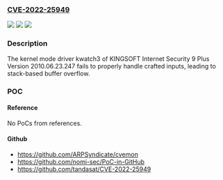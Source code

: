 ### [CVE-2022-25949](https://cve.mitre.org/cgi-bin/cvename.cgi?name=CVE-2022-25949)
![](https://img.shields.io/static/v1?label=Product&message=KINGSOFT%20Internet%20Security%209%20Plus&color=blue)
![](https://img.shields.io/static/v1?label=Version&message=n%2Fa&color=blue)
![](https://img.shields.io/static/v1?label=Vulnerability&message=CWE-121%3A%20stack-based%20buffer%20overflow&color=brighgreen)

### Description

The kernel mode driver kwatch3 of KINGSOFT Internet Security 9 Plus Version 2010.06.23.247 fails to properly handle crafted inputs, leading to stack-based buffer overflow.

### POC

#### Reference
No PoCs from references.

#### Github
- https://github.com/ARPSyndicate/cvemon
- https://github.com/nomi-sec/PoC-in-GitHub
- https://github.com/tandasat/CVE-2022-25949


